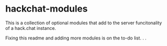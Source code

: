 # hackchat-modules

This is a collection of optional modules that add to the server funcitonality of a hack.chat instance.

Fixing this readme and adding more modules is on the to-do list. . .